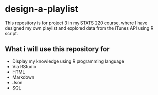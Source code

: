 # design-a-playlist

This repository is for project 3 in my STATS 220 course, where I have designed my own playlist and explored data from the iTunes API using R script.

## What i will use this repository for
* Display my knowledge using R programming language
* Via RStudio
* HTML
* Markdown
* Json
* SQL
